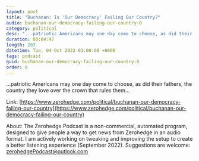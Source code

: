 ```yaml
---
layout: post
title: "Buchanan: Is 'Our Democracy' Failing Our Country?"
audio: buchanan-our-democracy-failing-our-country-0
category: political
desc: "...patriotic Americans may one day come to choose, as did their fathers, the country they love over the crown that rules them..."
duration: 00:04:47
length: 287
datetime: Tue, 04 Oct 2022 01:00:00 +0000
tags: podcast
guid: buchanan-our-democracy-failing-our-country-0
order: 0
---
```

...patriotic Americans may one day come to choose, as did their fathers, the country they love over the crown that rules them...

Link: [https://www.zerohedge.com/political/buchanan-our-democracy-failing-our-country](https://www.zerohedge.com/political/buchanan-our-democracy-failing-our-country)

About: The Zerohedge Podcast is a non-commercial, automated program, designed to give people a way to get news from Zerohedge in an audio format.  I am actively working on tweaking and improving the setup to create a better listening experience (September 2022).  Suggestions are welcome: [zerohedgePodcast@outlook.com](mailto:zerohedgePodcast@outlook.com)